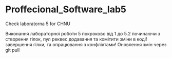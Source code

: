 # Proffecional_Software_lab5

Check laboratorna 5 for CHNU

Виконання лабораторної роботи 5 покроково
від 1 до 5.2 починаючи з створення гілок, пул реквес додавання та комітити зміни в коді!
завершення гілки, та опрацювання з конфліктами!
Оновлення змін через git pull
